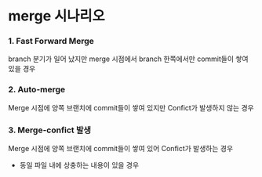 # merge 시나리오

### 1. Fast Forward Merge

branch 분기가 일어 났지만 merge 시점에서 branch 한쪽에서만 commit들이 쌓여 있을 경우

### 2. Auto-merge

Merge 시점에 양쪽 브랜치에 commit들이 쌓여 있지만 Confict가 발생하지 않는 경우

### 3. Merge-confict 발생

Merge 시점에 양쪽 브랜치에 commit들이 쌓여 있어 Confict가 발생하는 경우

- 동일 파일 내에 상충하는 내용이 있을 경우